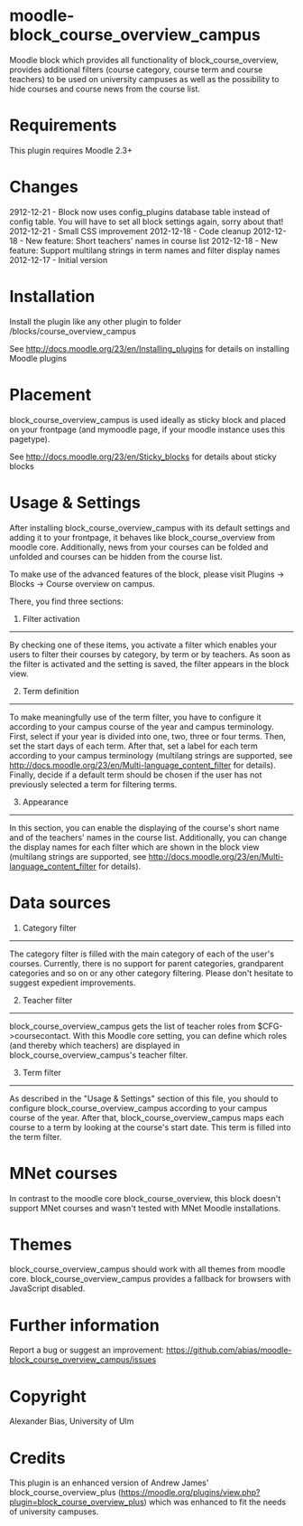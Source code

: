 moodle-block_course_overview_campus
===================================
Moodle block which provides all functionality of block_course_overview, provides additional filters (course category, course term and course teachers) to be used on university campuses as well as the possibility to hide courses and course news from the course list.


Requirements
============
This plugin requires Moodle 2.3+


Changes
=======
2912-12-21 - Block now uses config_plugins database table instead of config table. You will have to set all block settings again, sorry about that!
2012-12-21 - Small CSS improvement
2012-12-18 - Code cleanup
2012-12-18 - New feature: Short teachers' names in course list
2012-12-18 - New feature: Support multilang strings in term names and filter display names
2012-12-17 - Initial version


Installation
============
Install the plugin like any other plugin to folder
/blocks/course_overview_campus

See http://docs.moodle.org/23/en/Installing_plugins for details on installing Moodle plugins


Placement
=========
block_course_overview_campus is used ideally as sticky block and placed on your frontpage (and mymoodle page, if your moodle instance uses this pagetype).

See http://docs.moodle.org/23/en/Sticky_blocks for details about sticky blocks


Usage & Settings
================
After installing block_course_overview_campus with its default settings and adding it to your frontpage, it behaves like block_course_overview from moodle core. Additionally, news from your courses can be folded and unfolded and courses can be hidden from the course list.

To make use of the advanced features of the block, please visit Plugins -> Blocks -> Course overview on campus.

There, you find three sections:

1. Filter activation
--------------------
By checking one of these items, you activate a filter which enables your users to filter their courses by category, by term or by teachers. As soon as the filter is activated and the setting is saved, the filter appears in the block view.

2. Term definition
------------------
To make meaningfully use of the term filter, you have to configure it according to your campus course of the year and campus terminology. First, select if your year is divided into one, two, three or four terms. Then, set the start days of each term. After that, set a label for each term according to your campus terminology (multilang strings are supported, see http://docs.moodle.org/23/en/Multi-language_content_filter for details). Finally, decide if a default term should be chosen if the user has not previously selected a term for filtering terms.

3. Appearance
-------------
In this section, you can enable the displaying of the course's short name and of the teachers' names in the course list. Additionally, you can change the display names for each filter which are shown in the block view (multilang strings are supported, see http://docs.moodle.org/23/en/Multi-language_content_filter for details).


Data sources
============

1. Category filter
------------------
The category filter is filled with the main category of each of the user's courses. 
Currently, there is no support for parent categories, grandparent categories and so on or any other category filtering. Please don't hesitate to suggest expedient improvements.

2. Teacher filter
-----------------
block_course_overview_campus gets the list of teacher roles from $CFG->coursecontact. With this Moodle core setting, you can define which roles (and thereby which teachers) are displayed in block_course_overview_campus's teacher filter.

3. Term filter
--------------
As described in the "Usage & Settings" section of this file, you should to configure block_course_overview_campus according to your campus course of the year. After that, block_course_overview_campus maps each course to a term by looking at the course's start date. This term is filled into the term filter.


MNet courses
============
In contrast to the moodle core block_course_overview, this block doesn't support MNet courses and wasn't tested with MNet Moodle installations.


Themes
======
block_course_overview_campus should work with all themes from moodle core.
block_course_overview_campus provides a fallback for browsers with JavaScript disabled.


Further information
===================
Report a bug or suggest an improvement: https://github.com/abias/moodle-block_course_overview_campus/issues


Copyright
=========
Alexander Bias, University of Ulm


Credits
=======
This plugin is an enhanced version of Andrew James' block_course_overview_plus (https://moodle.org/plugins/view.php?plugin=block_course_overview_plus) which was enhanced to fit the needs of university campuses.
